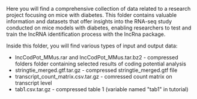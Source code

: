 Here you will find a comprehensive collection of data related to a research project focusing on mice with diabetes. 
This folder contains valuable information and datasets that offer insights into the RNA-seq study conducted on mice 
models with diabetes, enabling researchers to test and train the lncRNA identification process with the lncRna package.

Inside this folder, you will find various types of input and output data:
 - lncCodPot_MMus.rar and lncCodPot_MMus.tar.bz2 - compressed folders folder containing selected results of coding potential analysis 
 - stringtie_merged.gtf.tar.gz - compressed stringtie_merged.gtf file
 - transcript_count_matrix.csv.tar.gz - comressed count matrix on transcript level
 - tab1.csv.tar.gz - compressed table 1 (variable named "tab1" in tutorial)
